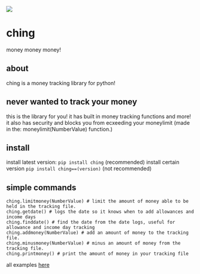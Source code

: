 ![ ](https://github.com/webbrowser11/ching/actions/workflows/python-publish.yml/badge.svg)

# ching
money money money!
## about
ching is a money tracking library for python!
## never wanted to track your money
this is the library for you!
it has built in money tracking functions and more!
it also has security and blocks you from ecxeeding your moneylimit (made in the: moneylimit(NumberValue) function.)
## install
install latest version: `pip install ching` (recommended)
install certain version `pip install ching==(version)` (not recommended)
## simple commands
```
ching.limitmoney(NumberValue) # limit the amount of money able to be held in the tracking file.
ching.getdate() # logs the date so it knows when to add allowances and income days
ching.finddate() # find the date from the date logs, useful for allowance and income day tracking
ching.addmoney(NumberValue) # add an amount of money to the tracking file.
ching.minusmoney(NumberValue) # minus an amount of money from the tracking file.
ching.printmoney() # print the amount of money in your tracking file
```
all examples [here](https://github.com/webbrowser11/ching/blob/main/examples/Main.py)
